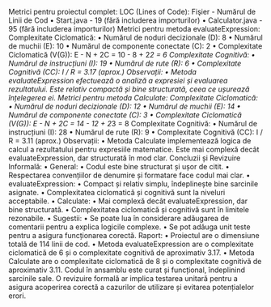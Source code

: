 Metrici pentru proiectul complet:
LOC (Lines of Code):
Fişier - Numărul de Linii de Cod
•	Start.java - 19 (fără includerea importurilor)
•	Calculator.java - 95 (fără includerea importurilor)
Metrici pentru metoda evaluateExpression:
Complexitate Ciclomatică:
•	Numărul de noduri decizionale (D): 8
•	Numărul de muchii (E): 10
•	Numărul de componente conectate (C): 2
•	Complexitate Ciclomatică (V(G)): E - N + 2C = 10 - 8 + 2*2 = 6
Complexitate Cognitivă:
•	Numărul de instrucțiuni (I): 19
•	Numărul de rute (R): 6
•	Complexitate Cognitivă (CC): I / R = 3.17 (aprox.)
Observații:
•	Metoda evaluateExpression efectuează o analiză a expresiei și evaluarea rezultatului. Este relativ compactă și bine structurată, ceea ce ușurează înțelegerea ei.
Metrici pentru metoda Calculate:
Complexitate Ciclomatică:
•	Numărul de noduri decizionale (D): 12
•	Numărul de muchii (E): 14
•	Numărul de componente conectate (C): 3
•	Complexitate Ciclomatică (V(G)): E - N + 2C = 14 - 12 + 2*3 = 8
Complexitate Cognitivă:
•	Numărul de instrucțiuni (I): 28
•	Numărul de rute (R): 9
•	Complexitate Cognitivă (CC): I / R = 3.11 (aprox.)
Observații:
•	Metoda Calculate implementează logica de calcul a rezultatului pentru expresiile matematice. Este mai complexă decât evaluateExpression, dar structurată în mod clar.
Concluzii și Revizuire Informală:
•	General:
•	Codul este bine structurat și ușor de citit.
•	Respectarea convențiilor de denumire și formatare face codul mai clar.
•	evaluateExpression:
•	Compact și relativ simplu, îndeplinește bine sarcinile asignate.
•	Complexitatea ciclomatică și cognitivă sunt la niveluri acceptabile.
•	Calculate:
•	Mai complexă decât evaluateExpression, dar bine structurată.
•	Complexitatea ciclomatică și cognitivă sunt în limitele rezonabile.
•	Sugestii:
•	Se poate lua în considerare adăugarea de comentarii pentru a explica logicile complexe.
•	Se pot adăuga unit teste pentru a asigura funcționarea corectă.
Raport:
•	Proiectul are o dimensiune totală de 114 linii de cod.
•	Metoda evaluateExpression are o complexitate ciclomatică de 6 și o complexitate cognitivă de aproximativ 3.17.
•	Metoda Calculate are o complexitate ciclomatică de 8 și o complexitate cognitivă de aproximativ 3.11.
Codul în ansamblu este curat și funcțional, îndeplinind sarcinile sale. O revizuire formală ar implica testarea unitară pentru a asigura acoperirea corectă a cazurilor de utilizare și evitarea potențialelor erori.

